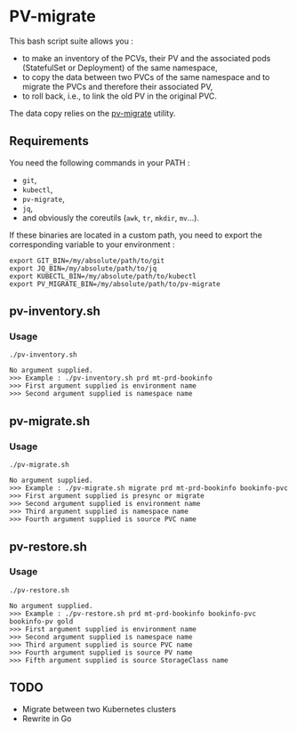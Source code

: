 # PV-migrate

This bash script suite allows you :

* to make an inventory of the PCVs, their PV and the associated pods (StatefulSet or Deployment) of the same namespace,
* to copy the data between two PVCs of the same namespace and to migrate the PVCs and therefore their associated PV,
* to roll back, i.e., to link the old PV in the original PVC.

The data copy relies on the [pv-migrate](https://github.com/utkuozdemir/pv-migrate) utility.

## Requirements

You need the following commands in your PATH :

* `git`,
* `kubectl`,
* `pv-migrate`,
* `jq`,
* and obviously the coreutils (`awk`, `tr`, `mkdir`, `mv`...).

If these binaries are located in a custom path, you need to export the corresponding variable to your environment :

```shell
export GIT_BIN=/my/absolute/path/to/git
export JQ_BIN=/my/absolute/path/to/jq
export KUBECTL_BIN=/my/absolute/path/to/kubectl
export PV_MIGRATE_BIN=/my/absolute/path/to/pv-migrate
```

## pv-inventory.sh

### Usage

```shell
./pv-inventory.sh
```

```shell
No argument supplied.
>>> Example : ./pv-inventory.sh prd mt-prd-bookinfo
>>> First argument supplied is environment name
>>> Second argument supplied is namespace name
```

## pv-migrate.sh

### Usage

```shell
./pv-migrate.sh
```

```shell
No argument supplied.
>>> Example : ./pv-migrate.sh migrate prd mt-prd-bookinfo bookinfo-pvc
>>> First argument supplied is presync or migrate
>>> Second argument supplied is environment name
>>> Third argument supplied is namespace name
>>> Fourth argument supplied is source PVC name
```

## pv-restore.sh

### Usage

```shell
./pv-restore.sh
```

```shell
No argument supplied.
>>> Example : ./pv-restore.sh prd mt-prd-bookinfo bookinfo-pvc bookinfo-pv gold
>>> First argument supplied is environment name
>>> Second argument supplied is namespace name
>>> Third argument supplied is source PVC name
>>> Fourth argument supplied is source PV name
>>> Fifth argument supplied is source StorageClass name
```

## TODO

* Migrate between two Kubernetes clusters
* Rewrite in Go
